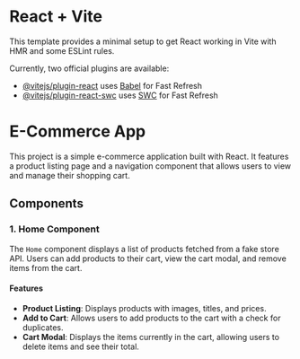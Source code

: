 # React + Vite

This template provides a minimal setup to get React working in Vite with HMR and some ESLint rules.

Currently, two official plugins are available:

- [@vitejs/plugin-react](https://github.com/vitejs/vite-plugin-react/blob/main/packages/plugin-react/README.md) uses [Babel](https://babeljs.io/) for Fast Refresh
- [@vitejs/plugin-react-swc](https://github.com/vitejs/vite-plugin-react-swc) uses [SWC](https://swc.rs/) for Fast Refresh


# E-Commerce App

This project is a simple e-commerce application built with React. It features a product listing page and a navigation component that allows users to view and manage their shopping cart.

## Components

### 1. Home Component

The `Home` component displays a list of products fetched from a fake store API. Users can add products to their cart, view the cart modal, and remove items from the cart.

#### Features
- **Product Listing**: Displays products with images, titles, and prices.
- **Add to Cart**: Allows users to add products to the cart with a check for duplicates.
- **Cart Modal**: Displays the items currently in the cart, allowing users to delete items and see their total.


